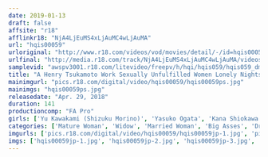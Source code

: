 ```yaml
---
date: 2019-01-13
draft: false
affsite: "r18"
afflinkr18: "NjA4LjEuMS4xLjAuMC4wLjAuMA"
url: "hqis00059"
urloriginal: "http://www.r18.com/videos/vod/movies/detail/-/id=hqis00059"
urlfinal: "http://media.r18.com/track/NjA4LjEuMS4xLjAuMC4wLjAuMA/videos/vod/movies/detail/-/id=hqis00059"
samplevid: "awspv3001.r18.com/litevideo/freepv/h/hqi/hqis059/hqis059_dmb_w.mp4"
title: "A Henry Tsukamoto Work Sexually Unfulfilled Women Lonely Nights When Your Body Aches For Someone To Share Your Bed"
mainimgurl: "pics.r18.com/digital/video/hqis00059/hqis00059ps.jpg"
mainimgs: "hqis00059ps.jpg"
releasedate: "Apr. 29, 2018"
duration: 141
productioncomp: "FA Pro"
girls: ['Yu Kawakami (Shizuku Morino)', 'Yasuko Ogata', 'Kana Shiokawa']
categories: ['Mature Woman', 'Widow', 'Married Woman', 'Big Asses', 'Drama', 'Hi-Def']
imgurls: ['pics.r18.com/digital/video/hqis00059/hqis00059jp-1.jpg', 'pics.r18.com/digital/video/hqis00059/hqis00059jp-2.jpg', 'pics.r18.com/digital/video/hqis00059/hqis00059jp-3.jpg', 'pics.r18.com/digital/video/hqis00059/hqis00059jp-4.jpg', 'pics.r18.com/digital/video/hqis00059/hqis00059jp-5.jpg', 'pics.r18.com/digital/video/hqis00059/hqis00059jp-6.jpg', 'pics.r18.com/digital/video/hqis00059/hqis00059jp-7.jpg', 'pics.r18.com/digital/video/hqis00059/hqis00059jp-8.jpg', 'pics.r18.com/digital/video/hqis00059/hqis00059jp-9.jpg', 'pics.r18.com/digital/video/hqis00059/hqis00059jp-10.jpg', 'pics.r18.com/digital/video/hqis00059/hqis00059jp-11.jpg', 'pics.r18.com/digital/video/hqis00059/hqis00059jp-12.jpg', 'pics.r18.com/digital/video/hqis00059/hqis00059jp-13.jpg', 'pics.r18.com/digital/video/hqis00059/hqis00059jp-14.jpg', 'pics.r18.com/digital/video/hqis00059/hqis00059jp-15.jpg', 'pics.r18.com/digital/video/hqis00059/hqis00059jp-16.jpg', 'pics.r18.com/digital/video/hqis00059/hqis00059jp-17.jpg', 'pics.r18.com/digital/video/hqis00059/hqis00059jp-18.jpg', 'pics.r18.com/digital/video/hqis00059/hqis00059jp-19.jpg', 'pics.r18.com/digital/video/hqis00059/hqis00059jp-20.jpg']
imgs: ['hqis00059jp-1.jpg', 'hqis00059jp-2.jpg', 'hqis00059jp-3.jpg', 'hqis00059jp-4.jpg', 'hqis00059jp-5.jpg', 'hqis00059jp-6.jpg', 'hqis00059jp-7.jpg', 'hqis00059jp-8.jpg', 'hqis00059jp-9.jpg', 'hqis00059jp-10.jpg', 'hqis00059jp-11.jpg', 'hqis00059jp-12.jpg', 'hqis00059jp-13.jpg', 'hqis00059jp-14.jpg', 'hqis00059jp-15.jpg', 'hqis00059jp-16.jpg', 'hqis00059jp-17.jpg', 'hqis00059jp-18.jpg', 'hqis00059jp-19.jpg', 'hqis00059jp-20.jpg']
---
```

